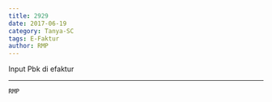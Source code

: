 ```yaml
---
title: 2929
date: 2017-06-19
category: Tanya-SC
tags: E-Faktur
author: RMP
---
```


Input Pbk di efaktur

---



`RMP`
